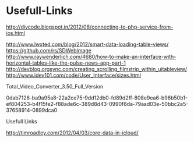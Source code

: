 Usefull-Links
=============

http://divcode.blogspot.in/2012/08/connecting-to-php-service-from-ios.html <br />

http://www.lwxted.com/blog/2012/smart-data-loading-table-views/ <br/>
https://github.com/rs/SDWebImage <br/>
http://www.raywenderlich.com/4680/how-to-make-an-interface-with-horizontal-tables-like-the-pulse-news-app-part-1 <br/>
http://devblog.orgsync.com/creating_scrolling_filmstrip_within_uitableview/ <br/>
http://www.idev101.com/code/User_Interface/sizes.html <br/>

Total_Video_Converter_3.50_Full_Version

0dab7126-ba9a95a8-22a2ce75-9dd12db0-fd89d2ff-808e9ea6-b96b50b1-ef804253-b4f15fe2-f88ade6c-389d8d43-0990f8da-79aad03e-50bbc2a5-37658914-0899dca0 <br />

Usefull Links

http://timroadley.com/2012/04/03/core-data-in-icloud/
